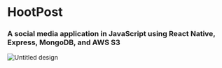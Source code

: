 # HootPost
### A social media application in JavaScript using React Native, Express, MongoDB, and AWS S3
![Untitled design](https://github.com/user-attachments/assets/e61c733d-7ec3-4e5f-b8fc-085a77d8888b)
